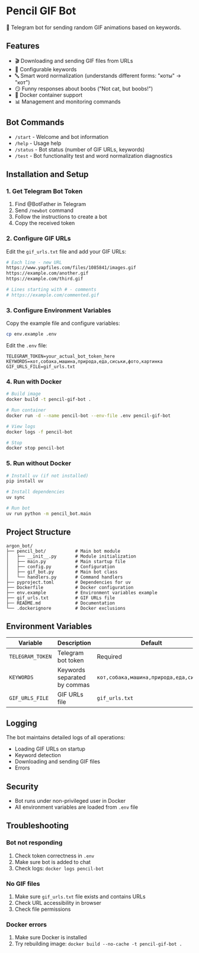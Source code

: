 # Pencil GIF Bot

🤖 Telegram bot for sending random GIF animations based on keywords.

## Features

- 🎬 Downloading and sending GIF files from URLs
- 🔑 Configurable keywords
- 🔤 Smart word normalization (understands different forms: "коты" → "кот")
- 😏 Funny responses about boobs ("Not cat, but boobs!")
- 🐳 Docker container support
- 📊 Management and monitoring commands

## Bot Commands

- `/start` - Welcome and bot information
- `/help` - Usage help
- `/status` - Bot status (number of GIF URLs, keywords)
- `/test` - Bot functionality test and word normalization diagnostics

## Installation and Setup

### 1. Get Telegram Bot Token

1. Find @BotFather in Telegram
2. Send `/newbot` command
3. Follow the instructions to create a bot
4. Copy the received token

### 2. Configure GIF URLs

Edit the `gif_urls.txt` file and add your GIF URLs:

```bash
# Each line - new URL
https://www.yapfiles.com/files/1085841/images.gif
https://example.com/another.gif
https://example.com/third.gif

# Lines starting with # - comments
# https://example.com/commented.gif
```

### 3. Configure Environment Variables

Copy the example file and configure variables:

```bash
cp env.example .env
```

Edit the `.env` file:

```env
TELEGRAM_TOKEN=your_actual_bot_token_here
KEYWORDS=кот,собака,машина,природа,еда,сиськи,фото,картинка
GIF_URLS_FILE=gif_urls.txt
```

### 4. Run with Docker

```bash
# Build image
docker build -t pencil-gif-bot .

# Run container
docker run -d --name pencil-bot --env-file .env pencil-gif-bot

# View logs
docker logs -f pencil-bot

# Stop
docker stop pencil-bot
```

### 5. Run without Docker

```bash
# Install uv (if not installed)
pip install uv

# Install dependencies
uv sync

# Run bot
uv run python -m pencil_bot.main
```

## Project Structure

```
argon_bot/
├── pencil_bot/           # Main bot module
│   ├── __init__.py       # Module initialization
│   ├── main.py           # Main startup file
│   ├── config.py         # Configuration
│   ├── gif_bot.py        # Main bot class
│   └── handlers.py       # Command handlers
├── pyproject.toml        # Dependencies for uv
├── Dockerfile            # Docker configuration
├── env.example           # Environment variables example
├── gif_urls.txt          # GIF URLs file
├── README.md             # Documentation
└── .dockerignore         # Docker exclusions
```

## Environment Variables

| Variable | Description | Default |
|----------|-------------|---------|
| `TELEGRAM_TOKEN` | Telegram bot token | Required |
| `KEYWORDS` | Keywords separated by commas | `кот,собака,машина,природа,еда,сиськи` |
| `GIF_URLS_FILE` | GIF URLs file | `gif_urls.txt` |

## Logging

The bot maintains detailed logs of all operations:
- Loading GIF URLs on startup
- Keyword detection
- Downloading and sending GIF files
- Errors

## Security

- Bot runs under non-privileged user in Docker
- All environment variables are loaded from `.env` file

## Troubleshooting

### Bot not responding
1. Check token correctness in `.env`
2. Make sure bot is added to chat
3. Check logs: `docker logs pencil-bot`

### No GIF files
1. Make sure `gif_urls.txt` file exists and contains URLs
2. Check URL accessibility in browser
3. Check file permissions

### Docker errors
1. Make sure Docker is installed
2. Try rebuilding image: `docker build --no-cache -t pencil-gif-bot .` 